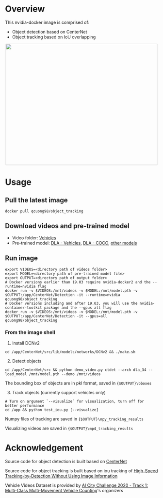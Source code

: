 # Overview 
This nvidia-docker image is comprised of: 
- Object detection based on CenterNet
- Object tracking based on IoU overlapping

<p align="center">
    <img width="500" height="400" src="https://i.ibb.co/yyP507m/pipeline-git.png">
</p>

# Usage 
## Pull the latest image
```
docker pull qcuong98/object_tracking
```

## Download videos and pre-trained model
- Video folder: [Vehicles](https://drive.google.com/drive/folders/1w9QAbuqD0sEwXnYJfpmSupl8tqh1Mmww)
- Pre-trained model: [DLA - Vehicles](https://drive.google.com/file/d/1H4d0q0Pn42GY4rYtm9UwHN4-uIyTKx6v/), [DLA - COCO](https://drive.google.com/file/d/1luPC3U-rDRDRWNDHgkIuOdq-XLkj_T2a/), [other models](https://github.com/xingyizhou/CenterNet/blob/master/readme/MODEL_ZOO.md#object-detection)

## Run image
```
export VIDEOS=<directory path of videos folder>
export MODEL=<directory path of pre-trained model file>
export OUTPUT=<directory path of output folder>
# Docker versions earlier than 19.03 require nvidia-docker2 and the --runtime=nvidia flag
docker run -v $VIDEOS:/mnt/videos -v $MODEL:/mnt/model.pth -v $OUTPUT:/app/CenterNet/Detection -it --runtime=nvidia qcuong98/object_tracking
# Docker versions including and after 19.03, you will use the nvidia-container-toolkit package and the --gpus all flag
docker run -v $VIDEOS:/mnt/videos -v $MODEL:/mnt/model.pth -v $OUTPUT:/app/CenterNet/Detection -it --gpus=all qcuong98/object_tracking
```
### From the image shell
1. Install DCNv2
```
cd /app/CenterNet/src/lib/models/networks/DCNv2 && ./make.sh
```

2. Detect objects
```
cd /app/CenterNet/src && python demo_video.py ctdet --arch dla_34 --load_model /mnt/model.pth --demo /mnt/videos
```
The bounding box of objects are in pkl format, saved in ```{$OUTPUT}\bboxes```

3. Track objects (currently support vehicles only)
```
# Turn on argument `--visualize` for visualization, turn off for better performance
cd /app && python test_iou.py [--visualize]
```

Numpy files of tracking are saved in ```{$OUTPUT}\npy_tracking_results```

Visualizing videos are saved in ```{$OUTPUT}\mp4_tracking_results```

# Acknowledgement

Source code for object detection is built based on [CenterNet](https://github.com/xingyizhou/CenterNet.git)

Source code for object tracking is built based on iou tracking of [High-Speed Tracking-by-Detection Without Using Image Information](https://github.com/bochinski/iou-tracker)

Vehicle Videos Dataset is provided by [AI City Challenge 2020 - Track 1: Multi-Class Multi-Movement Vehicle Counting](https://www.aicitychallenge.org/)'s organizers
